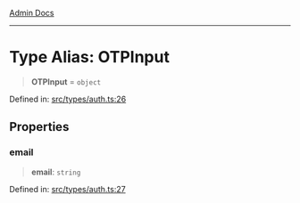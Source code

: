 [Admin Docs](/)

***

# Type Alias: OTPInput

> **OTPInput** = `object`

Defined in: [src/types/auth.ts:26](https://github.com/PalisadoesFoundation/talawa-admin/blob/main/src/types/auth.ts#L26)

## Properties

### email

> **email**: `string`

Defined in: [src/types/auth.ts:27](https://github.com/PalisadoesFoundation/talawa-admin/blob/main/src/types/auth.ts#L27)
